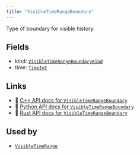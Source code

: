 ```yaml
---
title: "VisibleTimeRangeBoundary"
---
```


Type of boundary for visible history.

## Fields

* kind: [`VisibleTimeRangeBoundaryKind`](../datatypes/visible_time_range_boundary_kind.md)
* time: [`TimeInt`](../datatypes/time_int.md)

## Links
 * 🌊 [C++ API docs for `VisibleTimeRangeBoundary`](https://ref.rerun.io/docs/cpp/stable/structrerun_1_1datatypes_1_1VisibleTimeRangeBoundary.html)
 * 🐍 [Python API docs for `VisibleTimeRangeBoundary`](https://ref.rerun.io/docs/python/stable/common/datatypes#rerun.datatypes.VisibleTimeRangeBoundary)
 * 🦀 [Rust API docs for `VisibleTimeRangeBoundary`](https://docs.rs/rerun/latest/rerun/datatypes/struct.VisibleTimeRangeBoundary.html)


## Used by

* [`VisibleTimeRange`](../datatypes/visible_time_range.md)
